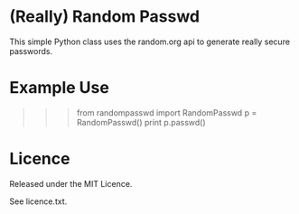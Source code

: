 (Really) Random Passwd
======================

This simple Python class uses the random.org api
to generate really secure passwords.

Example Use
===========

>>> from randompasswd import RandomPasswd
>>> p = RandomPasswd()
>>> print p.passwd()

Licence
=======

Released under the MIT Licence.

See licence.txt.